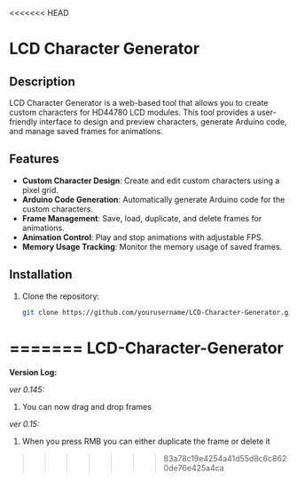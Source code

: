 <<<<<<< HEAD
# LCD Character Generator

## Description
LCD Character Generator is a web-based tool that allows you to create custom characters for HD44780 LCD modules. This tool provides a user-friendly interface to design and preview characters, generate Arduino code, and manage saved frames for animations.

## Features
- **Custom Character Design**: Create and edit custom characters using a pixel grid.
- **Arduino Code Generation**: Automatically generate Arduino code for the custom characters.
- **Frame Management**: Save, load, duplicate, and delete frames for animations.
- **Animation Control**: Play and stop animations with adjustable FPS.
- **Memory Usage Tracking**: Monitor the memory usage of saved frames.

## Installation
1. Clone the repository:
   ```sh
   git clone https://github.com/yourusername/LCD-Character-Generator.git
=======
LCD-Character-Generator
==============================
**Version Log:**

_ver 0.145:_
1. You can now drag and drop frames

_ver 0.15:_
1. When you press RMB you can either duplicate the frame or delete it
>>>>>>> 83a78c19e4254a41d55d8c6c8620de76e425a4ca
